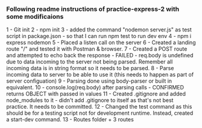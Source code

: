 ### Following readme instructions of practice-express-2 with some modificaions

1 - Git init
2 - npm init
3 - added the command "nodemon server.js" as test script in package.json - so that I can run npm test to run dev env
4 - npm i express nodemon
5 - Placed a listen call on the server
6 - Created a landing route "/" and tested it with Postman & browser.
7 - Created a POST route and attempted to echo back the response - FAILED - req.body is undefined due to data incoming to the server not being parsed. Remember all incoming data is in string format so it needs to be parsed.
8 - Parse incoming data to server to be able to use it (this needs to happen as part of server configuation)
9 - Parsing done using body-parser or built in equivalent.
10 - console.log(req.body) after parsing calls - CONFIRMED returns OBJECT with passed in values
11 - Created .gitignore and added node_modules to it - didn't add .gitignore to itself as that's not best practice. It needs to be committed.
12 - Changed the test command as this should be for a testing script not for development runtime. Instead, created a start-dev command.
13 - Routes folder + 3 routes
